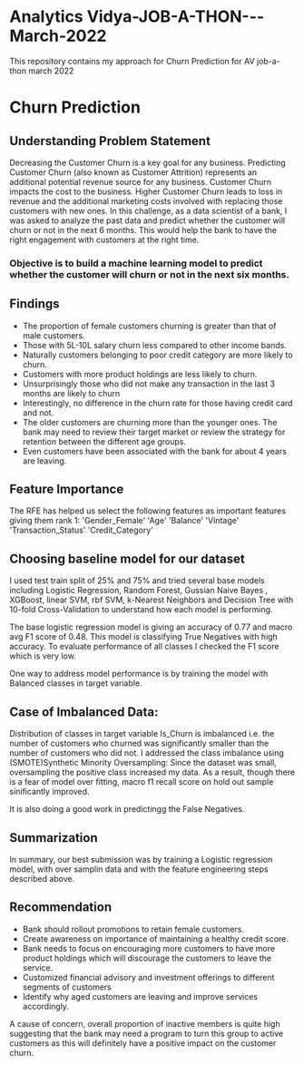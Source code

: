 # Analytics Vidya-JOB-A-THON---March-2022
This repository contains my approach for Churn Prediction for AV job-a-thon march 2022

# Churn Prediction

## Understanding Problem Statement
Decreasing the Customer Churn is a key goal for any business. Predicting Customer Churn (also known as Customer Attrition) represents an additional potential revenue source for any business. Customer Churn impacts the cost to the business. Higher Customer Churn leads to loss in revenue and the additional marketing costs involved with replacing those customers with new ones.
In this challenge, as a data scientist of a bank, I was asked to analyze the past data and predict whether the customer will churn or not in the next 6 months. This would help the bank to have the right engagement with customers at the right time.
### Objective is to build a machine learning model to predict whether the customer will churn or not in the next six months.

## Findings
* The proportion of female customers churning is greater than that of male customers. 
* Those with 5L-10L salary churn less compared to other income bands.
* Naturally customers belonging to poor credit category are more likely to churn.
* Customers with more product holdings are less likely to churn.
* Unsurprisingly those who did not make any transaction in the last 3 months are likely to churn
* Interestingly, no difference in the churn rate for those having credit card and not.
* The older customers are churning more than the younger ones. The bank may need to review their target market or review the strategy for retention between the different age groups.
* Even customers have been associated with the bank for about 4 years are leaving.

## Feature Importance
The RFE has helped us select the following features as important features giving them rank 1:
'Gender_Female' 'Age' 'Balance' 'Vintage' 'Transaction_Status' 'Credit_Category'

## Choosing baseline model for our dataset
I used test train split of 25% and 75% and tried several base models including Logistic Regression, Random Forest, Gussian Naive Bayes , XGBoost, linear SVM, rbf SVM, k-Nearest Neighbors and Decision Tree with 10-fold Cross-Validation to understand how each model is performing.

The base logistic regression model is giving an accuracy of 0.77 and macro avg F1 score of 0.48. This model is classifying True Negatives with high accuracy. To evaluate performance of all classes I checked the F1 score which is very low. 

One way to address model performance is by training the model with Balanced classes in target variable.

## Case of Imbalanced Data:
Distribution of classes in target variable Is_Churn is imbalanced i.e. the number of customers who churned was significantly smaller than the number of customers who did not.
I addressed the class imbalance using (SMOTE)Synthetic Minority Oversampling: Since the dataset was small, oversampling the positive class increased my data. As a result, though there is a fear of model over fitting, macro f1 recall score on hold out sample sinificantly improved.

It is also doing a good work in predictingg the False Negatives.
## Summarization
In summary, our best submission was by training a Logistic regression model, with over samplin data and with the feature engineering steps described above.

## Recommendation
* Bank should rollout promotions to retain female customers.
* Create awareness on importance of maintaining a healthy credit score.
* Bank needs to focus on encouraging more customers to have more product holdings which will discourage the customers to leave the service.
* Customized financial advisory and investment offerings to different segments of customers
* Identify why aged customers are leaving and improve services accordingly.

A cause of concern, overall proportion of inactive members is quite high suggesting that the bank may need a program to turn this group to active customers as this will definitely have a positive impact on the customer churn.

